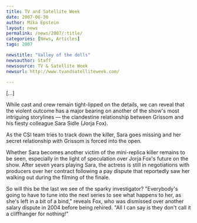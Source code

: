 ```yaml
---
title: TV and Satellite Week
date: 2007-06-30
author: Mika Epstein
layout: news
permalink: /news/2007/:title/
categories: [News, Articles]
tags: 2007

newstitle: "Valley of the dolls"
newsauthor: Staff  
newssource: TV & Satellite Week  
newsurl: http://www.tvandsatelliteweek.com/  

---
```


[...]

While cast and crew remain tight-lipped on the details, we can reveal that the violent outcome has a major bearing on another of the show's most intriguing storylines &#8212; the clandestine relationship between Grissom and his fiesty colleague Sara Sidle (Jorja Fox).

As the CSI team tries to track down the killer, Sara goes missing and her secret relationship with Grissom is forced into the open.

Whether Sara becomes another victim of the mini-replica killer remains to be seen, especially in the light of speculation over Jorja Fox's future on the show. After seven years playing Sara, the actress is still in negotiations with producers over her contract following a pay dispute that reportedly saw her walking out during the filming of the finale.

So will this be the last we see of the sparky investigator? "Everybody's going to have to tune into the next series to see what happens to her, as she's left in a bit of a bind," reveals Fox, who was dismissed over another salary dispute in 2004 before being rehired. "All I can say is they don't call it a cliffhanger for nothing!"